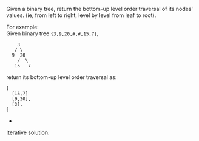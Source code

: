 Given a binary tree, return the bottom-up level order traversal of its nodes' values. (ie, from left to right, level by level from leaf to root).

For example:  
Given binary tree `{3,9,20,#,#,15,7}`,

        3
       / \
      9  20
        /  \
       15   7

return its bottom-up level order traversal as:

    [
      [15,7]
      [9,20],
      [3],
    ]

-

Iterative solution.